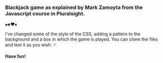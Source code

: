 ### Blackjack game as explained by **Mark Zamoyta** from the Javascript course in Pluralsight.
♠♣♥♦

I've changed some of the style of the CSS, adding a pattern to the background and a box in which the game is played.
You can clone the files and test it as you wish. 🃏

**Have fun!**
